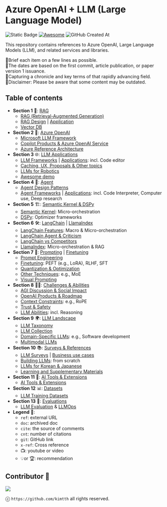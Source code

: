 # Azure OpenAI + LLM (Large Language Model) 

![Static Badge](https://img.shields.io/badge/llm-azure_openai-blue?style=flat-square) <a href="https://awesome.re"><img src="https://awesome.re/badge-flat2.svg" alt="Awesome"></a> ![GitHub Created At](https://img.shields.io/github/created-at/kimtth/awesome-azure-openai-llm?style=flat-square)

This repository contains references to Azure OpenAI, Large Language Models (LLM), and related services and libraries.

🔹Brief each item on a few lines as possible. <br/>
🔹The dates are based on the first commit, article publication, or paper version 1 issuance. <br/>
🔹Capturing a chronicle and key terms of that rapidly advancing field. <br/>
🔹Disclaimer: Please be aware that some content may be outdated.

## Table of contents

- **Section 1** 🎯: [RAG](section/rag.md/#rag-retrieval-augmented-generation)
  - [RAG (Retrieval-Augmented Generation)](section/rag.md/#rag-retrieval-augmented-generation)
  - [RAG Design](section/rag.md/#rag-solution-design) | [Application](section/rag.md/#rag-development)
  - [Vector DB](section/rag.md/#vector-database-comparison)
- **Section 2** 🌌: [Azure OpenAI](section/aoai.md/#azure-openai-and-reference-architecture)
  - [Microsoft LLM Framework](section/aoai.md/#microsoft-azure-openai-llm-framework)
  - [Copilot Products & Azure OpenAI Service](section/aoai.md/#copilot-products)
  - [Azure Reference Architecture](section/aoai.md/#azure-reference-architectures)
- **Section 3** 🌐: [LLM Applications](section/app.md/#applications-and-frameworks)
  - [LLM Frameworks](section/app.md/#applications-frameworks-and-user-interface-uiux) | [Applications](section/app.md/#llm-application-development): incl. Code editor
  - [Caching, UX, Proposals & Other topics](section/app.md/#caching)
  - [LLMs for Robotics](section/app.md/#llm-for-robotics-bridging-ai-and-robotics)
  - [Awesome demo](section/app.md/#awesome-demo)
- **Section 4** 🤖: [Agent](section/agent.md/#agent)
  - [Agent Design Patterns](section/agent.md/#agent-design-patterns)
  - [Agent Frameworks](section/agent.md/#agent-framework) | [Applications](section/agent.md/#agent-application): incl. Code Interpreter, Computer use, Deep research
- **Section 5** 🏗️: [Semantic Kernel & DSPy](section/sk_dspy.md/#microsoft-semantic-kernel-and-stanford-nlp-dspy)
  - [Semantic Kernel](section/sk_dspy.md/#semantic-kernel): Micro-orchestration
  - [DSPy](section/sk_dspy.md/#dspy): Optimizer frameworks
- **Section 6** 🛠️: [LangChain](section/langchain.md/#langchain-features-usage-and-comparisons) | [LlamaIndex](section/langchain.md/#llamaindex)
  - [LangChain Features](section/langchain.md/#langchain-feature-matrix--cheetsheet): Macro & Micro-orchestration
  - [LangChain Agent & Criticism](section/langchain.md/#langchain-chain-type-chains--summarizer)
  - [LangChain vs Competitors](section/langchain.md/#langchain-vs-competitors)
  - [LlamaIndex](section/langchain.md/#llamaindex): Micro-orchestration & RAG
- **Section 7** 🧠: [Prompting](section/prompt.md/#prompt-engineering) | [Finetuning](section/ft.md/#finetuning)
  - [Prompt Engineering](section/prompt.md/#prompt-engineering)
  - [Finetuning](section/ft.md/#finetuning): PEFT (e.g., LoRA), RLHF, SFT
  - [Quantization & Optimization](section/ft.md/#quantization-techniques)
  - [Other Techniques](section/ft.md/#other-techniques-and-llm-patterns): e.g., MoE
  - [Visual Prompting](section/prompt.md/#visual-prompting--visual-grounding)
- **Section 8** 🏄‍♂️: [Challenges & Abilities](section/chab.md/#large-language-model-challenges-and-solutions)
  - [AGI Discussion & Social Impact](section/chab.md/#agi-discussion-and-social-impact)
  - [OpenAI Products & Roadmap](section/chab.md/#openais-roadmap-and-products)
  - [Context Constraints](section/chab.md/#context-constraints): e.g., RoPE
  - [Trust & Safety](section/chab.md/#trustworthy-safe-and-secure-llm)
  - [LLM Abilities](section/chab.md/#large-language-model-is-abilities): incl. Reasoning
- **Section 9** 🌍: [LLM Landscape](section/llm.md/#large-language-model-landscape)
  - [LLM Taxonomy](section/llm.md/#large-language-models-in-2023)
  - [LLM Collection](section/llm.md/#large-language-model-collection)
  - [Domain-Specific LLMs](section/llm.md/#llm-for-domain-specific): e.g., Software development
  - [Multimodal LLMs](section/llm.md/#mllm-multimodal-large-language-model)
- **Section 10** 📚: [Surveys & References](section/survey_ref.md/#survey-and-reference)
  - [LLM Surveys](section/survey_ref.md/#survey-on-large-language-models) | [Business use cases](section/survey_ref.md/#business-use-cases)
  - [Building LLMs](section/survey_ref.md/#build-an-llms-from-scratch-picogpt-and-lit-gpt): from scratch
  - [LLMs for Korean & Japanese](section/survey_ref.md/#llm-materials-for-east-asian-languages)
  - [Learning and Supplementary Materials](section/survey_ref.md/#learning-and-supplementary-materials)
- **Section 11** 🧰: [AI Tools & Extensions](section/ai_tool.md/#general-ai-tools-and-extensions)
  - [AI Tools & Extensions](section/ai_tool.md/#section-10-general-ai-tools-and-extensions)
- **Section 12** 📊: [Datasets](section/dataset.md/#section-11-datasets-for-llm-training)
  - [LLM Training Datasets](section/dataset.md/#datasets-for-llm-training)
- **Section 13** 📝: [Evaluations](section/eval.md/#section-12-evaluating-large-language-models--llmops)
  - [LLM Evaluation](section/eval.md/#evaluating-large-language-models) & [LLMOps](section/eval.md/#llmops-large-language-model-operations)
- **Legend** 🔑:
  - `ref`: external URL
  - `doc`: archived doc
  - `cite`: the source of comments
  - `cnt`: number of citations
  - `git`: GitHub link
  - `x-ref`: Cross reference
  - 📺: youtube or video
  - 💡or 🏆: recommendation

## **Contributor** 👀

<a href="https://github.com/kimtth/awesome-azure-openai-llm/graphs/contributors">
  <img src="https://contrib.rocks/image?repo=kimtth/awesome-azure-openai-llm" />
</a>

ⓒ `https://github.com/kimtth` all rights reserved.
